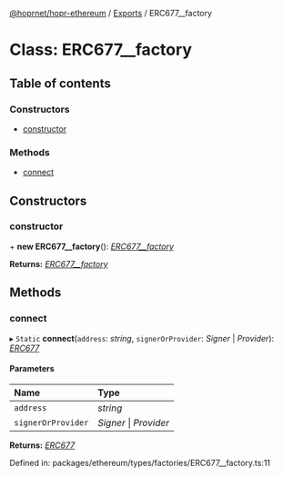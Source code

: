 [@hoprnet/hopr-ethereum](../README.md) / [Exports](../modules.md) / ERC677__factory

# Class: ERC677\_\_factory

## Table of contents

### Constructors

- [constructor](erc677__factory.md#constructor)

### Methods

- [connect](erc677__factory.md#connect)

## Constructors

### constructor

\+ **new ERC677__factory**(): [*ERC677\_\_factory*](erc677__factory.md)

**Returns:** [*ERC677\_\_factory*](erc677__factory.md)

## Methods

### connect

▸ `Static` **connect**(`address`: *string*, `signerOrProvider`: *Signer* \| *Provider*): [*ERC677*](erc677.md)

#### Parameters

| Name | Type |
| :------ | :------ |
| `address` | *string* |
| `signerOrProvider` | *Signer* \| *Provider* |

**Returns:** [*ERC677*](erc677.md)

Defined in: packages/ethereum/types/factories/ERC677__factory.ts:11
